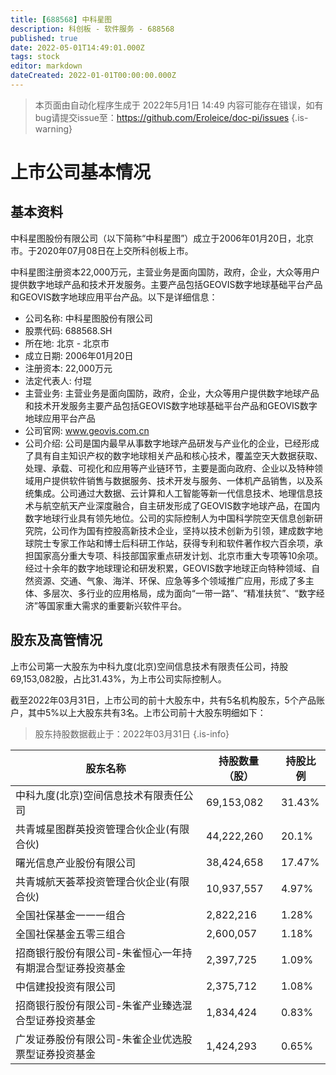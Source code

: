 ```yaml
---
title: [688568] 中科星图
description: 科创板 - 软件服务 - 688568
published: true
date: 2022-05-01T14:49:01.000Z
tags: stock
editor: markdown
dateCreated: 2022-01-01T00:00:00.000Z
---
```


> 本页面由自动化程序生成于 2022年5月1日 14:49
> 内容可能存在错误，如有bug请提交issue至：https://github.com/Eroleice/doc-pi/issues
{.is-warning}

# 上市公司基本情况

## 基本资料

中科星图股份有限公司（以下简称“中科星图”）成立于2006年01月20日，北京市。于2020年07月08日在上交所科创板上市。

中科星图注册资本22,000万元，主营业务是面向国防，政府，企业，大众等用户提供数字地球产品和技术开发服务。主要产品包括GEOVIS数字地球基础平台产品和GEOVIS数字地球应用平台产品。以下是详细信息：

- 公司名称: 中科星图股份有限公司
- 股票代码: 688568.SH
- 所在地: 北京 - 北京市
- 成立日期: 2006年01月20日
- 注册资本: 22,000万元
- 法定代表人: 付琨
- 主营业务: 主营业务是面向国防，政府，企业，大众等用户提供数字地球产品和技术开发服务主要产品包括GEOVIS数字地球基础平台产品和GEOVIS数字地球应用平台产品
- 公司官网: www.geovis.com.cn
- 公司介绍: 公司是国内最早从事数字地球产品研发与产业化的企业，已经形成了具有自主知识产权的数字地球相关产品和核心技术，覆盖空天大数据获取、处理、承载、可视化和应用等产业链环节，主要是面向政府、企业以及特种领域用户提供软件销售与数据服务、技术开发与服务、一体机产品销售，以及系统集成。公司通过大数据、云计算和人工智能等新一代信息技术、地理信息技术与航空航天产业深度融合，自主研发形成了GEOVIS数字地球产品，在国内数字地球行业具有领先地位。公司的实际控制人为中国科学院空天信息创新研究院，公司作为国有控股高新技术企业，坚持以技术创新为引领，建成数字地球院士专家工作站和博士后科研工作站，获得专利和软件著作权六百余项，承担国家高分重大专项、科技部国家重点研发计划、北京市重大专项等10余项。经过十余年的数字地球理论和研发积累，GEOVIS数字地球正向特种领域、自然资源、交通、气象、海洋、环保、应急等多个领域推广应用，形成了多主体、多层次、多行业的应用格局，成为面向“一带一路”、“精准扶贫”、“数字经济”等国家重大需求的重要新兴软件平台。


## 股东及高管情况

上市公司第一大股东为中科九度(北京)空间信息技术有限责任公司，持股69,153,082股，占比31.43%，为上市公司实际控制人。

截至2022年03月31日，上市公司的前十大股东中，共有5名机构股东，5个产品账户，其中5%以上大股东共有3名。上市公司前十大股东明细如下：

> 股东持股数据截止于：2022年03月31日
{.is-info}

| 股东名称 | 持股数量（股） | 持股比例 |
| --- | --- | --- |
| 中科九度(北京)空间信息技术有限责任公司 | 69,153,082 | 31.43% |
| 共青城星图群英投资管理合伙企业(有限合伙) | 44,222,260 | 20.1% |
| 曙光信息产业股份有限公司 | 38,424,658 | 17.47% |
| 共青城航天荟萃投资管理合伙企业(有限合伙) | 10,937,557 | 4.97% |
| 全国社保基金一一一组合 | 2,822,216 | 1.28% |
| 全国社保基金五零三组合 | 2,600,057 | 1.18% |
| 招商银行股份有限公司-朱雀恒心一年持有期混合型证券投资基金 | 2,397,725 | 1.09% |
| 中信建投投资有限公司 | 2,375,712 | 1.08% |
| 招商银行股份有限公司-朱雀产业臻选混合型证券投资基金 | 1,834,424 | 0.83% |
| 广发证券股份有限公司-朱雀企业优选股票型证券投资基金 | 1,424,293 | 0.65% |




